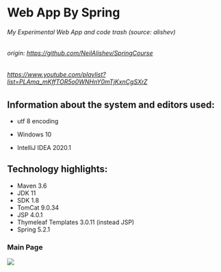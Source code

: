 # Web App By Spring
###### My Experimental Web App and code trash (source: alishev)
###### origin: https://github.com/NeilAlishev/SpringCourse
###### https://www.youtube.com/playlist?list=PLAma_mKffTOR5o0WNHnY0mTjKxnCgSXrZ

## Information about the system and editors used:

- utf 8 encoding

- Windows 10

- IntelliJ IDEA 2020.1


## Technology highlights:

- Maven 3.6
- JDK 11 
- SDK 1.8
- TomCat 9.0.34
- JSP 4.0.1
- Thymeleaf Templates 3.0.11 (instead JSP)
- Spring 5.2.1


### Main Page

![](https://github.com/MartyMcAir/-WebApps-Experimental-/blob/master/WebAppBySpring/web/WEB-INF/img/MainPage.png)
